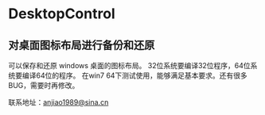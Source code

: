 # DesktopControl
## 对桌面图标布局进行备份和还原

可以保存和还原 windows 桌面的图标布局。
32位系统要编译32位程序，64位系统要编译64位的程序。
在win7 64下测试使用，能够满足基本要求。还有很多BUG，需要时再修改。

联系地址：anjiao1989@sina.cn
